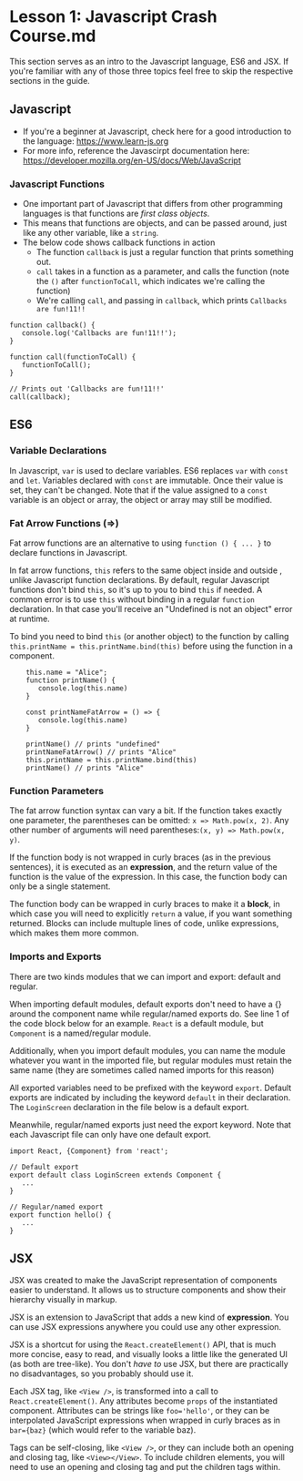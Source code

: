 # Lesson 1: Javascript Crash Course.md
This section serves as an intro to the Javascript language, ES6 and JSX. If you're familiar with any of those three topics feel free to skip the respective sections in the guide.

## Javascript

-   If you're a beginner at Javascript, check here for a good introduction to the language: https://www.learn-js.org 
-   For more info, reference the Javascirpt documentation here: https://developer.mozilla.org/en-US/docs/Web/JavaScript

### Javascript Functions

-   One important part of Javascript that differs from other programming languages is that functions are _first class objects_. 
-   This means that functions are objects, and can be passed around, just like any other variable, like a `string`. 
-   The below code shows callback functions in action
    -   The function `callback` is just a regular function that prints something out.
    -   `call` takes in a function as a parameter, and calls the function (note the `()` after `functionToCall`, which indicates we're calling the function)
    -   We're calling `call`, and passing in `callback`, which prints `Callbacks are fun!11!!`

```
function callback() {
   console.log('Callbacks are fun!11!!');
}

function call(functionToCall) {
   functionToCall();
}

// Prints out 'Callbacks are fun!11!!'
call(callback); 
```
## ES6

### Variable Declarations

In Javascript, `var` is used to declare variables. ES6 replaces `var` with `const` and `let`. Variables declared with `const` are immutable. Once their value is set, they can't be changed. Note that if the value assigned to a `const` variable is an object or array, the object or array may still be modified.



### Fat Arrow Functions (=>)

Fat arrow functions are an alternative to using  `function () { ... }`  to declare functions in Javascript.

In fat arrow functions, `this` refers to the same object inside and outside , unlike Javascript function declarations. By default, regular Javascript functions don't bind `this`, so it's up to you to bind `this` if needed. A common error is to use `this` without binding in a regular `function` declaration. In that case you'll receive an "Undefined is not an object" error at runtime.

To bind you need to bind `this` (or another object) to the function by calling `this.printName = this.printName.bind(this)` before using the function in a component.
```
    this.name = "Alice";
    function printName() {
       console.log(this.name)
    }

    const printNameFatArrow = () => {
       console.log(this.name)
    }

    printName() // prints "undefined"
    printNameFatArrow() // prints "Alice"
    this.printName = this.printName.bind(this)
    printName() // prints "Alice"
```
### Function Parameters

The fat arrow function syntax can vary a bit. If the function takes exactly one parameter, the parentheses can be omitted: `x => Math.pow(x, 2)`. Any other number of arguments will need parentheses:`(x, y) => Math.pow(x, y)`. 

If the function body is not wrapped in curly braces (as in the previous sentences), it is executed as an **expression**, and the return value of the function is the value of the expression. In this case, the function body can only be a single statement.

The function body can be wrapped in curly braces to make it a **block**, in which case you will need to explicitly `return` a value, if you want something returned. Blocks can include multuple lines of code, unlike expressions, which makes them more common.

### Imports and Exports

There are two kinds modules that we can import and export: default and regular.

When importing default modules, default exports don't need to have a {} around the component name while regular/named exports do. See line 1 of the code block below for an example. `React` is a default module, but `Component` is a named/regular module.

Additionally, when you import default modules, you can name the module whatever you want in the imported file, but regular modules must retain the same name (they are sometimes called named imports for this reason)

All exported variables need to be prefixed with the keyword `export`. Default exports are indicated by including the keyword `default` in their declaration. The `LoginScreen` declaration in the file below is a default export. 

Meanwhile, regular/named exports just need the export keyword. Note that each Javascript file can only have one default export.
```
import React, {Component} from 'react';

// Default export
export default class LoginScreen extends Component {
   ...
}

// Regular/named export
export function hello() {
   ...
}
```
## JSX

JSX was created to make the JavaScript representation of components easier to understand. It allows us to structure components and show their hierarchy visually in markup.

JSX is an extension to JavaScript that adds a new kind of **expression**. You can use JSX expressions anywhere you could use any other expression.

JSX is a shortcut for using the `React.createElement()` API, that is much more concise, easy to read, and visually looks a little like the generated UI (as both are tree-like). You don't _have to_ use JSX, but there are practically no disadvantages, so you probably should use it.

Each JSX tag, like `<View />`, is transformed into a call to `React.createElement()`. Any attributes become `props` of the instantiated component. Attributes can be strings like `foo='hello'`, or they can be interpolated JavaScript expressions when wrapped in curly braces as in `bar={baz}` (which would refer to the variable baz).

Tags can be self-closing, like `<View />`, or they can include both an opening and closing tag, like `<View></View>`. To include children elements, you will need to use an opening and closing tag and put the children tags within.
